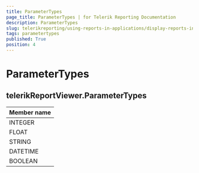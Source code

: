 ```yaml
---
title: ParameterTypes
page_title: ParameterTypes | for Telerik Reporting Documentation
description: ParameterTypes
slug: telerikreporting/using-reports-in-applications/display-reports-in-applications/web-application/html5-report-viewer/api-reference/telerikreportviewer-namespace/parametertypes
tags: parametertypes
published: True
position: 4
---
```


# ParameterTypes



## telerikReportViewer.ParameterTypes


| Member name |
| ------ |
|INTEGER|
|FLOAT|
|STRING|
|DATETIME|
|BOOLEAN|
